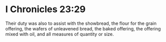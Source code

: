 # I Chronicles 23:29

Their duty was also to assist with the showbread, the flour for the grain offering, the wafers of unleavened bread, the baked offering, the offering mixed with oil, and all measures of quantity or size.
